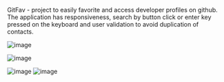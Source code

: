 GitFav - project to easily favorite and access developer profiles on github. The application has responsiveness, search by button click or enter key pressed on the keyboard and user validation to avoid duplication of contacts.

![image](https://github.com/user-attachments/assets/08133361-bf1f-4935-9362-9e9f9a0a450c)

![image](https://github.com/user-attachments/assets/69b45e91-7a15-4be2-b58d-c262bae369af)

![image](https://github.com/user-attachments/assets/dd263a91-36f1-4558-b0a2-1ebe1adb8bb0)
![image](https://github.com/user-attachments/assets/9ab20047-8882-40bd-bed3-1546faa167e9)
